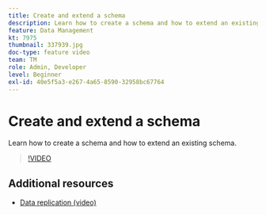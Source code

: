 ```yaml
---
title: Create and extend a schema
description: Learn how to create a schema and how to extend an existing schema.
feature: Data Management
kt: 7975
thumbnail: 337939.jpg
doc-type: feature video
team: TM
role: Admin, Developer
level: Beginner
exl-id: 40e5f5a3-e267-4a65-8590-32958bc67764
---
```

# Create and extend a schema

Learn how to create a schema and how to extend an existing schema.

>[!VIDEO](https://video.tv.adobe.com/v/337939?quality=12)

## Additional resources

* [Data replication (video)](/help/data-management/data-replication.md)
